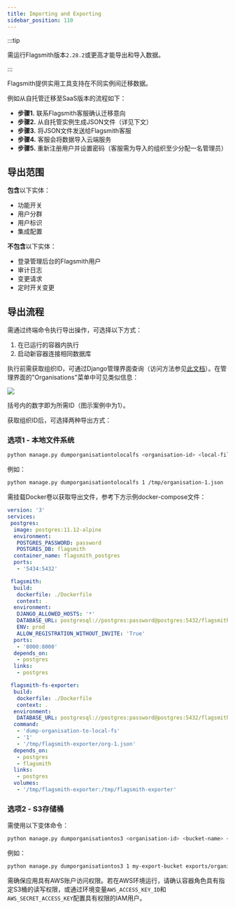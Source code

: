```yaml
---
title: Importing and Exporting
sidebar_position: 110
---
```


:::tip

需运行Flagsmith版本`2.28.2`或更高才能导出和导入数据。

:::

Flagsmith提供实用工具支持在不同实例间迁移数据。

例如从自托管迁移至SaaS版本的流程如下：

- **步骤1.** 联系Flagsmith客服确认迁移意向
- **步骤2.** 从自托管实例生成JSON文件（详见下文）
- **步骤3.** 将JSON文件发送给Flagsmith客服
- **步骤4.** 客服会将数据导入云端服务
- **步骤5.** 重新注册用户并设置密码（客服需为导入的组织至少分配一名管理员）

## 导出范围

**包含**以下实体：

- 功能开关
- 用户分群
- 用户标识
- 集成配置

**不包含**以下实体：

- 登录管理后台的Flagsmith用户
- 审计日志
- 变更请求
- 定时开关变更

## 导出流程

需通过终端命令执行导出操作，可选择以下方式：
1. 在已运行的容器内执行
2. 启动新容器连接相同数据库

执行前需获取组织ID，可通过Django管理界面查询（访问方法参见[此文档](/deployment/configuration/django-admin.md)）。在管理界面的"Organisations"菜单中可见类似信息：

![](/img/organisations-admin.png)

括号内的数字即为所需ID（图示案例中为1）。

获取组织ID后，可选择两种导出方式：



### 选项1 - 本地文件系统

```bash
python manage.py dumporganisationtolocalfs <organisation-id> <local-file-system-path>
```

例如：

```bash
python manage.py dumporganisationtolocalfs 1 /tmp/organisation-1.json
```

需挂载Docker卷以获取导出文件，参考下方示例docker-compose文件：

```yml
version: '3'
services:
 postgres:
  image: postgres:11.12-alpine
  environment:
   POSTGRES_PASSWORD: password
   POSTGRES_DB: flagsmith
  container_name: flagsmith_postgres
  ports:
   - '5434:5432'

 flagsmith:
  build:
   dockerfile: ./Dockerfile
   context: .
  environment:
   DJANGO_ALLOWED_HOSTS: '*'
   DATABASE_URL: postgresql://postgres:password@postgres:5432/flagsmith
   ENV: prod
   ALLOW_REGISTRATION_WITHOUT_INVITE: 'True'
  ports:
   - '8000:8000'
  depends_on:
   - postgres
  links:
   - postgres

 flagsmith-fs-exporter:
  build:
   dockerfile: ./Dockerfile
   context: .
  environment:
   DATABASE_URL: postgresql://postgres:password@postgres:5432/flagsmith
  command:
   - 'dump-organisation-to-local-fs'
   - '1'
   - '/tmp/flagsmith-exporter/org-1.json'
  depends_on:
   - postgres
   - flagsmith
  links:
   - postgres
  volumes:
   - '/tmp/flagsmith-exporter:/tmp/flagsmith-exporter'
```

### 选项2 - S3存储桶

需使用以下变体命令：

```bash
python manage.py dumporganisationtos3 <organisation-id> <bucket-name> <key>
```

例如：

```bash
python manage.py dumporganisationtos3 1 my-export-bucket exports/organisation-1.json
```

需确保应用具有AWS账户访问权限。若在AWS环境运行，请确认容器角色具有指定S3桶的读写权限，或通过环境变量`AWS_ACCESS_KEY_ID`和`AWS_SECRET_ACCESS_KEY`配置具有权限的IAM用户。